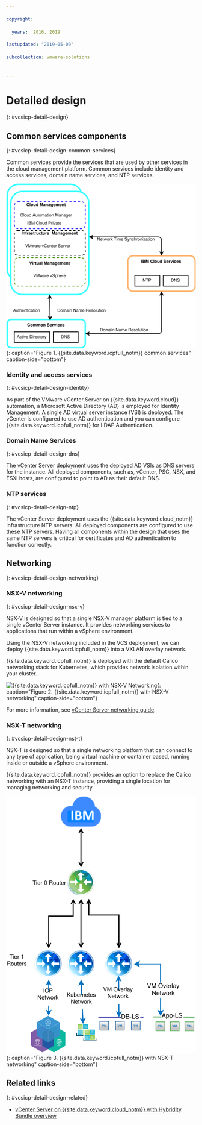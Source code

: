 ```yaml
---

copyright:

  years:  2016, 2019

lastupdated: "2019-05-09"

subcollection: vmware-solutions


---
```


# Detailed design
{: #vcsicp-detail-design}

## Common services components
{: #vcsicp-detail-design-common-services}

Common services provide the services that are used by other services in the cloud management platform. Common services include identity and access services, domain name services, and NTP services.

![{{site.data.keyword.icpfull_notm}} Common Services](../../images/vcsicp-icp-commonservices.svg "{{site.data.keyword.icpfull_notm}} Common Services"){: caption="Figure 1. {{site.data.keyword.icpfull_notm}} common services" caption-side="bottom"}

### Identity and access services
{: #vcsicp-detail-design-identity}

As part of the VMware vCenter Server on {{site.data.keyword.cloud}} automation, a Microsoft Active Directory (AD) is employed for Identity  Management. A single AD virtual server instance (VSI) is deployed. The vCenter is configured to use AD authentication and you can configure {{site.data.keyword.icpfull_notm}} for LDAP Authentication.

###	Domain Name Services
{: #vcsicp-detail-design-dns}

The vCenter Server deployment uses the deployed AD VSIs as DNS servers for the instance. All deployed components, such as, vCenter, PSC, NSX, and ESXi hosts, are configured to point to AD as their default DNS.

###	NTP services
{: #vcsicp-detail-design-ntp}

The vCenter Server deployment uses the {{site.data.keyword.cloud_notm}} infrastructure NTP servers. All deployed components are configured to use these NTP servers. Having all components within the design that uses the same NTP servers is critical for certificates and AD authentication to function correctly.

## Networking
{: #vcsicp-detail-design-networking}

### NSX-V networking
{: #vcsicp-detail-design-nsx-v}

NSX-V is designed so that a single NSX-V manager platform is tied to a single vCenter Server instance. It provides networking services to applications that run within a vSphere environment.

Using the NSX-V networking included in the VCS deployment, we can deploy {{site.data.keyword.icpfull_notm}} into a VXLAN overlay network.

{{site.data.keyword.icpfull_notm}} is deployed with the default Calico networking stack for Kubernetes, which provides network isolation within your cluster.

![{{site.data.keyword.icpfull_notm}} with NSX-V Networking](../../images/vcsicp-nsxv-networking.svg "{{site.data.keyword.icpfull_notm}} with NSX-V Networking"){: caption="Figure 2. {{site.data.keyword.icpfull_notm}} with NSX-V networking" caption-side="bottom"}

For more information, see [vCenter Server networking guide](/docs/services/vmwaresolutions/archiref/vcsnsxt?topic=vmware-solutions-vcsnsxt-intro).

### NSX-T networking
{: #vcsicp-detail-design-nst-t}

NSX-T is designed so that a single networking platform that can connect to any type of application, being virtual machine or container based, running inside or outside a vSphere environment.

{{site.data.keyword.icpfull_notm}} provides an option to replace the Calico networking with an NSX-T instance, providing a single location for managing networking and security.

![{{site.data.keyword.icpfull_notm}} with NSX-T Networking](../../images/vcsicp-icp-nsxt-networking.svg "{{site.data.keyword.icpfull_notm}} with NSX-T Networking"){: caption="Figure 3. {{site.data.keyword.icpfull_notm}} with NSX-T networking" caption-side="bottom"}

## Related links
{: #vcsicp-detail-design-related}

* [vCenter Server on {{site.data.keyword.cloud_notm}} with Hybridity Bundle overview](/docs/services/vmwaresolutions/archiref/vcs?topic=vmware-solutions-vcs-hybridity-intro)
